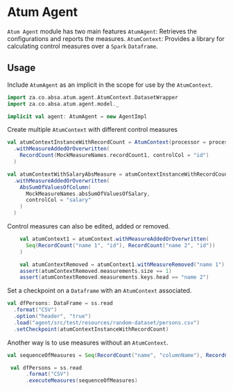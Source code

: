 # Atum Agent


`Atum Agent` module has two main features
`AtumAgent`: Retrieves the configurations and reports the measures.
`AtumContext`:  Provides a library for calculating control measures over a `Spark` `Dataframe`.



## Usage

Include `AtumAgent` as an implicit in the scope for use by the `AtumContext`.

```scala
import za.co.absa.atum.agent.AtumContext.DatasetWrapper
import za.co.absa.atum.agent.model._
```

```scala
implicit val agent: AtumAgent = new AgentImpl
```

Create multiple `AtumContext` with different control measures
```scala
val atumContextInstanceWithRecordCount = AtumContext(processor = processor)
  .withMeasureAddedOrOverwritten(
    RecordCount(MockMeasureNames.recordCount1, controlCol = "id")
  )

val atumContextWithSalaryAbsMeasure = atumContextInstanceWithRecordCount
  .withMeasureAddedOrOverwritten(
    AbsSumOfValuesOfColumn(
      MockMeasureNames.absSumOfValuesOfSalary,
      controlCol = "salary"
    )
  )
```

Control measures can also be edited, added or removed.

```scala
    val atumContext1 = atumContext.withMeasureAddedOrOverwritten(
      Seq(RecordCount("name 1", "id"), RecordCount("name 2", "id"))
    )

    val atumContextRemoved = atumContext1.withMeasureRemoved("name 1")
    assert(atumContextRemoved.measurements.size == 1)
    assert(atumContextRemoved.measurements.keys.head == "name 2")
```

Set a checkpoint on a `Dataframe` with an `AtumContext` associated.
```scala
val dfPersons: DataFrame = ss.read
  .format("CSV")
  .option("header", "true")
  .load("agent/src/test/resources/random-dataset/persons.csv")
  .setCheckpoint(atumContextInstanceWithRecordCount)
```

Another way is to use measures without an `AtumContext`.
```scala
val sequenceOfMeasures = Seq(RecordCount("name", "columnName"), RecordCount("other name", "other columnName"))

 val dfPersons = ss.read
      .format("CSV")
      .executeMeasures(sequenceOfMeasures)
```
